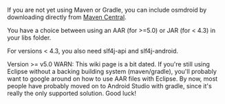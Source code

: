 
If you are not yet using Maven or Gradle, you can include osmdroid by downloading directly from [Maven Central](https://oss.sonatype.org/content/groups/public/org/osmdroid/).

You have a choice between using an AAR (for >=5.0) or JAR (for < 4.3) in your libs folder.

For versions < 4.3, you also need slf4j-api and slf4j-android.

Version >= v5.0 WARN: This wiki page is a bit dated. If you're still using Eclipse without a backing building system (maven/gradle), you'll probably want to google around on how to use AAR files with Eclipse. By now, most people have probably moved on to Android Studio with gradle, since it's really the only supported solution. Good luck!